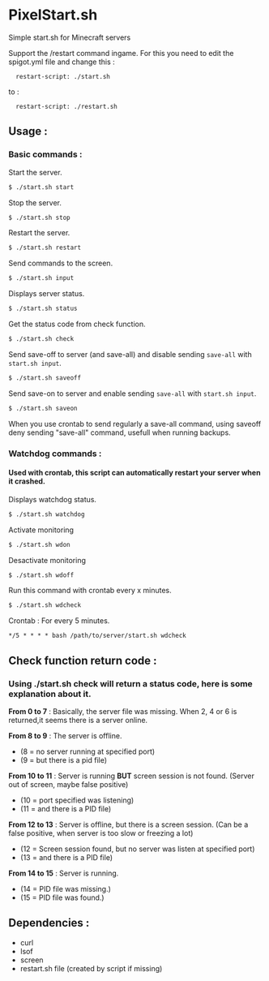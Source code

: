 # PixelStart.sh
Simple start.sh for Minecraft servers

Support the /restart command ingame.
For this you need to edit the spigot.yml file and change this :
```
  restart-script: ./start.sh
```
to :
```
  restart-script: ./restart.sh
```

## Usage :
### Basic commands :

Start the server.
```bash
$ ./start.sh start
```
Stop the server.
```bash
$ ./start.sh stop
```
Restart the server.
```bash
$ ./start.sh restart
```
Send commands to the screen.
```bash
$ ./start.sh input
```
Displays server status.
```bash
$ ./start.sh status
```
Get the status code from check function.
```bash
$ ./start.sh check
```
Send save-off to server (and save-all) and disable sending `save-all` with `start.sh input`.
```bash
$ ./start.sh saveoff
```
Send save-on to server and enable sending `save-all` with `start.sh input`.
```bash
$ ./start.sh saveon
```
When you use crontab to send regularly a save-all command, using saveoff deny sending "save-all" command, usefull when running backups.

### Watchdog commands :
#### Used with crontab, this script can automatically restart your server when it crashed.

Displays watchdog status.
```bash
$ ./start.sh watchdog
```

Activate monitoring
```bash
$ ./start.sh wdon
```

Desactivate monitoring
```bash
$ ./start.sh wdoff
```

Run this command with crontab every x minutes.
```bash
$ ./start.sh wdcheck
```
Crontab : For every 5 minutes.
```
*/5 * * * * bash /path/to/server/start.sh wdcheck
```
## Check function return code :
### Using ./start.sh check will return a status code, here is some explanation about it.
**From 0 to 7** : Basically, the server file was missing.
When 2, 4 or 6 is returned,it seems there is a server online.

**From 8 to 9** : The server is offline.
* (8 = no server running at specified port)
* (9 = but there is a pid file)

**From 10 to 11** : Server is running **BUT** screen session is not found. (Server out of screen, maybe false positive)
* (10 = port specified was listening)
* (11 = and there is a PID file)

**From 12 to 13** : Server is offline, but there is a screen session. (Can be a false positive, when server is too slow or freezing a lot)
* (12 = Screen session found, but no server was listen at specified port)
* (13 = and there is a PID file)

**From 14 to 15** : Server is running.
* (14 = PID file was missing.)
* (15 = PID file was found.)

## Dependencies :
* curl
* lsof
* screen
* restart.sh file (created by script if missing)
